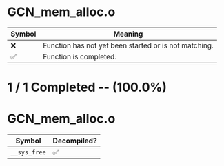 # GCN_mem_alloc.o
| Symbol | Meaning 
| ------------- | ------------- 
| :x: | Function has not yet been started or is not matching. 
| :white_check_mark: | Function is completed. 


# 1 / 1 Completed -- (100.0%)
# GCN_mem_alloc.o
| Symbol | Decompiled? |
| ------------- | ------------- |
| `__sys_free` | :white_check_mark: |
